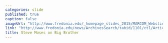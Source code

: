 ```yaml
---
categories: slide
published: true
caption: false
imageUrl: "http://www.fredonia.edu/_homepage_slides_2015/MARCOM_Webslides_SteveMosesV23.jpg"
link: "http://www.fredonia.edu/news/ArchivesSearch/tabid/1101/ctl/ArticleView/mid/1878/articleId/5545/Viewing_Party_Watch_Steve_Moses_try_to_win_Big_Brother_17_-_LIVE_tonight.aspx"
title: Steve Moses on Big Brother
---
```


